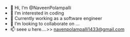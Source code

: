 - 👋 Hi, I’m @NaveenPolampalli
- 👀 I’m interested in coding
- 🌱 Currently working as a software engineer 
- 💞️ I’m looking to collaborate on ...
- 📫 seee u  here....>> navenpolampalli1433@gmail.com

<!---
NaveenPolampalli/NaveenPolampalli is a ✨ special ✨ repository because its `README.md` (this file) appears on your GitHub profile.
You can click the Preview link to take a look at your changes.
--->
